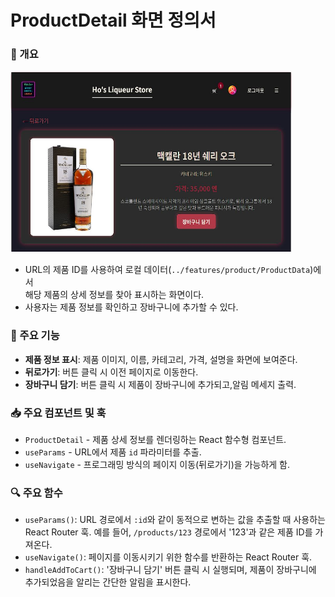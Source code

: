 # ProductDetail 화면 정의서

### 📜 개요
<img src="../images/Productdetail.JPG" alt="제품 상세 화면 이미지" width="450" height="290" />

- URL의 제품 ID를 사용하여 로컬 데이터(`../features/product/ProductData`)에서 <br>해당 제품의 상세 정보를 찾아 표시하는 화면이다.
- 사용자는 제품 정보를 확인하고 장바구니에 추가할 수 있다.

### 🔧 주요 기능
- **제품 정보 표시**: 제품 이미지, 이름, 카테고리, 가격, 설명을 화면에 보여준다.
- **뒤로가기**: 버튼 클릭 시 이전 페이지로 이동한다.
- **장바구니 담기**: 버튼 클릭 시 제품이 장바구니에 추가되고,알림 메세지 출력.

### 📥 주요 컴포넌트 및 훅
- `ProductDetail` - 제품 상세 정보를 렌더링하는 React 함수형 컴포넌트.
- `useParams` - URL에서 제품 `id` 파라미터를 추출.
- `useNavigate` - 프로그래밍 방식의 페이지 이동(뒤로가기)을 가능하게 함.

### 🔍 주요 함수
- `useParams()`: URL 경로에서 `:id`와 같이 동적으로 변하는 값을 추출할 때 사용하는 React Router 훅. 예를 들어, `/products/123` 경로에서 '123'과 같은 제품 ID를 가져온다.
- `useNavigate()`: 페이지를 이동시키기 위한 함수를 반환하는 React Router 훅.
- `handleAddToCart()`: '장바구니 담기' 버튼 클릭 시 실행되며, 제품이 장바구니에 추가되었음을 알리는 간단한 알림을 표시한다.
